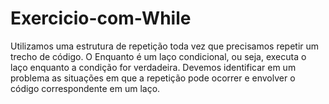 # Exercicio-com-While
 Utilizamos uma estrutura de repetição toda vez que precisamos repetir um trecho de código. O Enquanto é um laço condicional, ou seja, executa o laço enquanto a condição for verdadeira. Devemos identificar em um problema as situações em que a repetição pode ocorrer e envolver o código correspondente em um laço.
